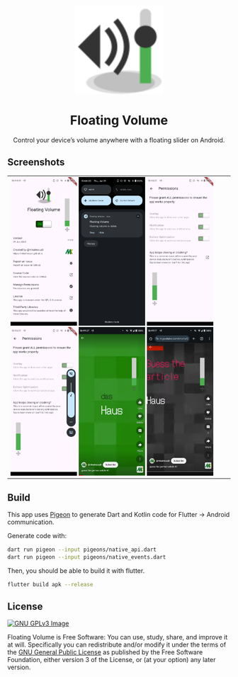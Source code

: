 <p align="center">
    <img src="logo.svg" width="200px" />
</p>
<h1 align="center">Floating Volume</h1>
<p align="center">
    Control your device’s volume anywhere with a floating slider on Android.
</p>


## Screenshots

<table>
    <tr>
        <td>
            <img src="screenshots/01.png" width="150px" />
            <img src="screenshots/02.png" width="150px" />
            <img src="screenshots/03.png" width="150px" />
            <img src="screenshots/04.png" width="150px" />
            <img src="screenshots/05.png" width="150px" />
            <img src="screenshots/06.png" width="150px" />
        </td>
    </tr>
</table>


## Build

This app uses [Pigeon](https://pub.dev/packages/pigeon) to generate Dart and Kotlin code for Flutter → Android communication.

Generate code with:

```bash
dart run pigeon --input pigeons/native_api.dart
dart run pigeon --input pigeons/native_events.dart
```

Then, you should be able to build it with flutter.

```bash
flutter build apk --release
```

## License
[![GNU GPLv3 Image](https://www.gnu.org/graphics/gplv3-127x51.png)](https://www.gnu.org/licenses/gpl-3.0.en.html)  

Floating Volume is Free Software: You can use, study, share, and improve it at will. Specifically you can redistribute and/or modify it under the terms of the [GNU General Public License](https://www.gnu.org/licenses/gpl.html) as published by the Free Software Foundation, either version 3 of the License, or (at your option) any later version.
